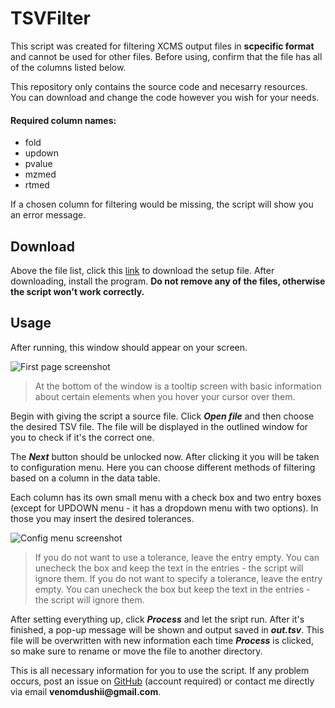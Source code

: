 # TSVFilter

This script was created for filtering XCMS output files in **scpecific format** and cannot be used for other files. Before using, confirm that the file has all of the columns listed below.

This repository only contains the source code and necesarry resources. You can download and change the code however you wish for your needs.

#### Required column names:
* fold
* updown
* pvalue
* mzmed
* rtmed

If a chosen column for filtering would be missing, the script will show you an error message.

## Download

Above the file list, click this [link]() to download the setup file. After downloading, install the program. **Do not remove any of the files, otherwise the script won't work correctly.**



## Usage 

After running, this window should appear on your screen.

<!-- Obrazek prvni stranky -->
![First page screenshot](https://imgur.com/0ynJCvZ.png)

> At the bottom of the window is a tooltip screen with basic information about certain elements when you hover your cursor over them.

Begin with giving the script a source file. Click ***Open file*** and then choose the desired TSV file. The file will be displayed in the outlined window for you to check if it's the correct one.

The ***Next*** button should be unlocked now. After clicking it you will be taken to configuration menu. Here you can choose different methods of filtering based on a column in the data table.

Each column has its own small menu with a check box and two entry boxes (except for UPDOWN menu - it has a dropdown menu with two options). In those you may insert the desired tolerances.

![Config menu screenshot](https://imgur.com/wAAMACj.png)

> If you do not want to use a tolerance, leave the entry empty. You can unecheck the box and keep the text in the entries - the script will ignore them.
If you do not want to specify a tolerance, leave the entry empty. You can unecheck the box but keep the text in the entries - the script will ignore them.


After setting everything up, click ***Process*** and let the sript run. After it's finished, a pop-up message will be shown and output saved in ***<span>out.tsv</span>***. This file will be overwritten with new information each time ***Process*** is clicked, so make sure to rename or move the file to another directory.

This is all necessary information for you to use the script. If any problem occurs, post an issue on [GitHub](https://github.com/xdNecron/TSVFilter/issues) (account required) or contact me directly via email **venomdushii<span>@gmail.com</span>**.
